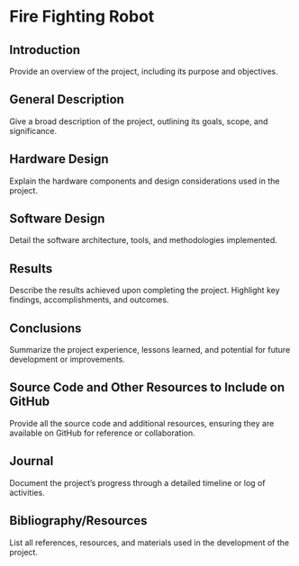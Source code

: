 # Fire Fighting Robot

## Introduction
Provide an overview of the project, including its purpose and objectives.

## General Description
Give a broad description of the project, outlining its goals, scope, and significance.

## Hardware Design
Explain the hardware components and design considerations used in the project.

## Software Design
Detail the software architecture, tools, and methodologies implemented.

## Results
Describe the results achieved upon completing the project. Highlight key findings, accomplishments, and outcomes.

## Conclusions
Summarize the project experience, lessons learned, and potential for future development or improvements.

## Source Code and Other Resources to Include on GitHub
Provide all the source code and additional resources, ensuring they are available on GitHub for reference or collaboration.

## Journal
Document the project’s progress through a detailed timeline or log of activities.

## Bibliography/Resources
List all references, resources, and materials used in the development of the project.
